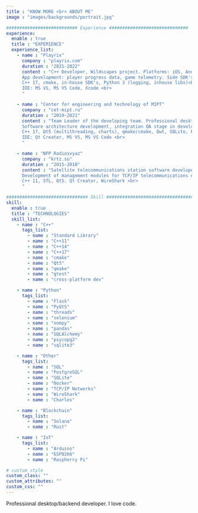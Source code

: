 ```yaml
---
title : "KNOW MORE <br> ABOUT ME"
image : "images/backgrounds/portrait.jpg"

########################### Experience ##############################
experience:
  enable : true
  title : "EXPERIENCE"
  experience_list:
    - name : "Playrix"
      company : "playrix.com"
      duration : "2021-2022"
      content : "C++ Developer, Wildscapes project. Platforms: iOS, Android, Win <br>
      App development: player progress data, game telemetry. Side SDK's integration. <br>
      C++ 17, cmake, in-house SDK's, Python 3 (logging, inhouse libs)<br>
      IDE: MS VS, MS VS Code, Xcode <br>
      "

    - name : "Center for engineering and technology of MIPT"
      company : "cet-mipt.ru"
      duration : "2019-2021"
      content : "Team Leader of the developing team. Professional desktop application for the design and optimization of gas and oil fields.
      Software architecture development, integration QA stage in developing process. Deployment CI (Jenkins) and Jira. Demo presentation.
      C++ 17, Qt5 (multithreading, charts), qmake/cmake, Qwt, SQLite, Python 3 (threads, logging). <br>
      IDE: Qt Creator, MS VS, MS VS Code <br>
      "

    - name : "NPP Radiosvyaz"
      company : "krtz.su"
      duration : "2015-2018"
      content : "Satellite telecommunications station software developer (Win, Linux). <br>
      Development of management modules for TCP/IP telecommunications equipment. Management via ARP, Telnet, SNMP, and other proprietary protocols. Legacy code updates. <br>
      C++ 11, STL, Qt5. Qt Creator, WireShark <br>
      "

############################### Skill #################################
skill:
  enable : true
  title : "TECHNOLOGIES"
  skill_list:
    - name : "C++"
      tags_list:
        - name : "Standard Library"
        - name : "C++11"
        - name : "C++14"
        - name : "C++17"
        - name : "cmake"
        - name : "Qt5"
        - name : "qmake"
        - name : "gtest"
        - name : "cross-platform dev"

    - name : "Python"
      tags_list:
        - name : "Flask"
        - name : "PyQt5"
        - name : "threads"
        - name : "selenium"
        - name : "numpy"
        - name : "pandas"
        - name : "SQLAlchemy"
        - name : "psycopg2"
        - name : "sqlite3"

    - name : "Other"
      tags_list:
        - name : "SQL"
        - name : "PostgreSQL"
        - name : "SQLite"
        - name : "Docker"
        - name : "TCP/IP Networks"
        - name : "WireShark"
        - name : "Charles"

    - name : "Blockchain"
      tags_list:
        - name : "Solana"
        - name : "Rust"

    - name : "IoT"
      tags_list:
        - name : "Arduino"
        - name : "ESP8266"
        - name : "Raspherry Pi"

# custom style
custom_class: "" 
custom_attributes: "" 
custom_css: ""
---
```


Professional desktop/backend developer. I love code.